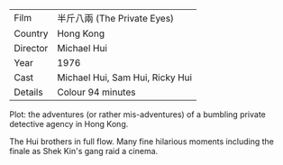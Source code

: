 | | |
|-|-|
Film|&#21322;&#26020;&#20843;&#20841; (The Private Eyes)
Country|Hong Kong
Director|Michael Hui
Year|1976
Cast|Michael Hui, Sam Hui, Ricky Hui
Details|Colour 94 minutes

Plot: the adventures (or rather mis-adventures) of
a bumbling private detective agency in Hong Kong.

The Hui brothers in full flow.  Many fine hilarious
moments including the finale as Shek Kin's gang
raid a cinema.
